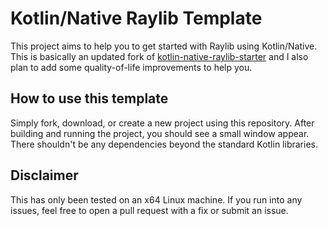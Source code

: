 # Kotlin/Native Raylib Template
This project aims to help you to get started with Raylib using Kotlin/Native. This is basically an updated fork of [kotlin-native-raylib-starter](https://github.com/LeHaine/kotlin-native-raylib-starter) and I also plan to add some quality-of-life improvements to help you.

## How to use this template
Simply fork, download, or create a new project using this repository. After building and running the project, you should see a small window appear. There shouldn't be any dependencies beyond the standard Kotlin libraries.

## Disclaimer
This has only been tested on an x64 Linux machine. If you run into any issues, feel free to open a pull request with a fix or submit an issue.
